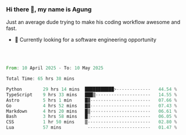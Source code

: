 ### Hi there 👋, my name is Agung
Just an average dude trying to make his coding workflow awesome and fast.

<!--
**agungfir98/agungfir98** is a ✨ _special_ ✨ repository because its `README.md` (this file) appears on your GitHub profile.
-->

- 🔭 Currently looking for a software engineering opportunity
<br/>
<br/>
<!--START_SECTION:waka-->

```rust
From: 10 April 2025 - To: 10 May 2025

Total Time: 65 hrs 38 mins

Python        29 hrs 14 mins  ███████████>-------------   44.54 %
TypeScript    9 hrs 33 mins   ███▒---------------------   14.55 %
Astro         5 hrs 1 min     █▓-----------------------   07.66 %
Go            4 hrs 52 mins   █▓-----------------------   07.43 %
Markdown      4 hrs 20 mins   █▒-----------------------   06.61 %
Bash          3 hrs 58 mins   █░-----------------------   06.05 %
CSS           1 hr 50 mins    ▒------------------------   02.80 %
Lua           57 mins          ------------------------   01.47 %
```

<!--END_SECTION:waka-->
